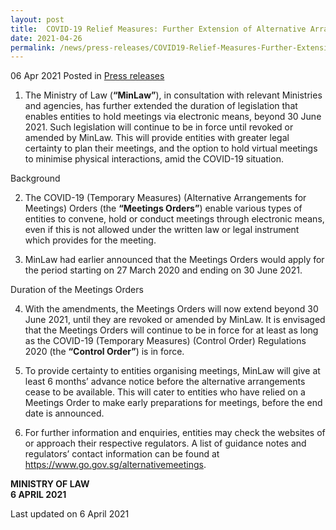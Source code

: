 ```yaml
---
layout: post
title:  COVID-19 Relief Measures: Further Extension of Alternative Arrangements for Meetings 
date: 2021-04-26
permalink: /news/press-releases/COVID19-Relief-Measures-Further-Extension-of-Alternative-Arrangements-for-Meetings 
---
```


06 Apr 2021 Posted in [Press releases](/news/press-releases)

1.	The Ministry of Law (**“MinLaw”**), in consultation with relevant Ministries and agencies, has further extended the duration of legislation that enables entities to hold meetings via electronic means, beyond 30 June 2021. Such legislation will continue to be in force until revoked or amended by MinLaw. This will provide entities with greater legal certainty to plan their meetings, and the option to hold virtual meetings to minimise physical interactions, amid the COVID-19 situation. 

Background

2.	The COVID-19 (Temporary Measures) (Alternative Arrangements for Meetings) Orders (the **“Meetings Orders”**) enable various types of entities to convene, hold or conduct meetings through electronic means, even if this is not allowed under the written law or legal instrument which provides for the meeting.

3.	MinLaw had earlier announced that the Meetings Orders would apply for the period starting on 27 March 2020 and ending on 30 June 2021. 

Duration of the Meetings Orders

4.	With the amendments, the Meetings Orders will now extend beyond 30 June 2021, until they are revoked or amended by MinLaw. It is envisaged that the Meetings Orders will continue to be in force for at least as long as the COVID-19 (Temporary Measures) (Control Order) Regulations 2020 (the **“Control Order”**) is in force.  

5.	To provide certainty to entities organising meetings, MinLaw will give at least 6 months’ advance notice before the alternative arrangements cease to be available. This will cater to entities who have relied on a Meetings Order to make early preparations for meetings, before the end date is announced.

6.	For further information and enquiries, entities may check the websites of or approach their respective regulators. A list of guidance notes and regulators’ contact information can be found at https://www.go.gov.sg/alternativemeetings.  


**MINISTRY OF LAW**
<br>**6 APRIL 2021**


<p class="right-side-updated">Last updated on 6 April 2021</p>
